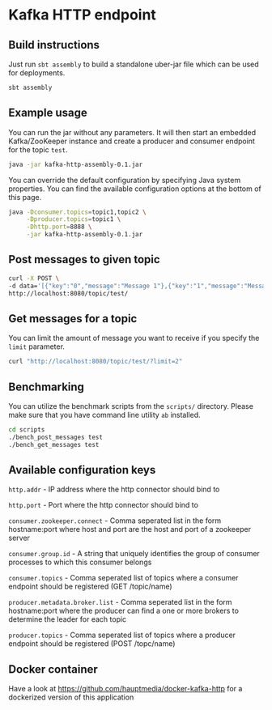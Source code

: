 # Kafka HTTP endpoint

## Build instructions

Just run `sbt assembly` to build a standalone uber-jar file which can be used for deployments. 

```bash
sbt assembly
```


## Example usage

You can run the jar without any parameters. It will then start an embedded Kafka/ZooKeeper instance and create
a producer and consumer endpoint for the topic `test`. 

```bash
java -jar kafka-http-assembly-0.1.jar
```

You can override the default configuration by specifying Java system properties. You can find the available
configuration options at the bottom of this page.

```bash
java -Dconsumer.topics=topic1,topic2 \
     -Dproducer.topics=topic1 \
     -Dhttp.port=8888 \
     -jar kafka-http-assembly-0.1.jar
```

## Post messages to given topic

```bash
curl -X POST \
-d data='[{"key":"0","message":"Message 1"},{"key":"1","message":"Message 2"}]' \
http://localhost:8080/topic/test/
```

## Get messages for a topic

You can limit the amount of message you want to receive if you specify the `limit` parameter. 
 
```bash
curl "http://localhost:8080/topic/test/?limit=2"
```

## Benchmarking

You can utilize the benchmark scripts from the `scripts/` directory. Please make sure
that you have command line utility `ab` installed.
 
```bash
cd scripts
./bench_post_messages test
./bench_get_messages test
```


## Available configuration keys

`http.addr`                     - IP address where the http connector should bind to

`http.port`                     - Port where the http connector should bind to


`consumer.zookeeper.connect`    - Comma seperated list in the form hostname:port where host and port are the host and port of a zookeeper server

`consumer.group.id`             - A string that uniquely identifies the group of consumer processes to which this consumer belongs

`consumer.topics`               - Comma seperated list of topics where a consumer endpoint should be registered (GET /topic/name)


`producer.metadata.broker.list` - Comma seperated list in the form hostname:port where the producer can find a one or more brokers to determine the leader for each topic

`producer.topics`               - Comma seperated list of topics where a producer endpoint should be registered (POST /topc/name)

## Docker container

Have a look at https://github.com/hauptmedia/docker-kafka-http for a dockerized version of this application